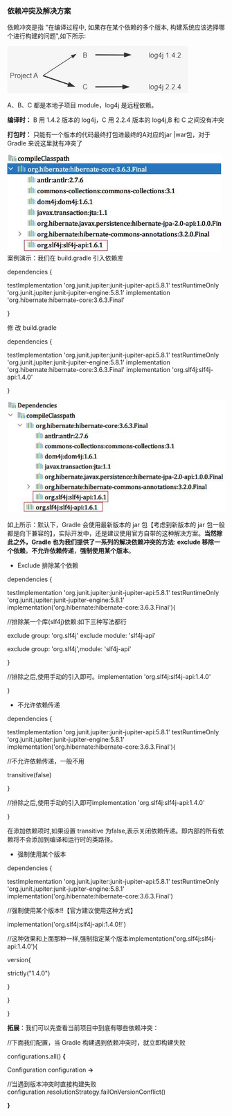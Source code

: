 ### 依赖冲突及解决方案

依赖冲突是指 "在编译过程中, 如果存在某个依赖的多个版本, 构建系统应该选择哪个进行构建的问题",如下所示:

![img](22依赖冲突和解决方案.assets/1656577780923-86f97868-ab18-471b-85ab-52fa006540cc.jpeg)

A、B、C 都是本地子项目 module，log4j 是远程依赖。

**编译时：** B 用 1.4.2 版本的  log4j，C 用 2.2.4 版本的  log4j,B 和 C 之间没有冲突

**打包时：** 只能有一个版本的代码最终打包进最终的A对应的jar |war包，对于  Gradle 来说这里就有冲突了



![img](22依赖冲突和解决方案.assets/1656577781991-9aea0c1a-ce0a-4308-9862-62998d445ea5.jpeg)案例演示：我们在 build.gradle 引入依赖库

dependencies {

testImplementation 'org.junit.jupiter:junit-jupiter-api:5.8.1' testRuntimeOnly 'org.junit.jupiter:junit-jupiter-engine:5.8.1' implementation 'org.hibernate:hibernate-core:3.6.3.Final'

}



修 改 build.gradle



dependencies {

testImplementation 'org.junit.jupiter:junit-jupiter-api:5.8.1' testRuntimeOnly 'org.junit.jupiter:junit-jupiter-engine:5.8.1' implementation 'org.hibernate:hibernate-core:3.6.3.Final' implementation 'org.slf4j:slf4j-api:1.4.0'

}



![img](22依赖冲突和解决方案.assets/1656577782962-c95da125-4283-495c-8973-2110288f88a6.jpeg)

如上所示：默认下，Gradle 会使用最新版本的 jar 包【考虑到新版本的 jar 包一般都是向下兼容的】，实际开发中，还是建议使用官方自带的这种解决方案。**当然除此之外，Gradle 也为我们提供了一系列的解决依赖冲突的方法**: **exclude 移除一个依赖**，**不允许依赖传递**，**强制使用某个版本**。

- Exclude 排除某个依赖

dependencies {

testImplementation 'org.junit.jupiter:junit-jupiter-api:5.8.1' testRuntimeOnly 'org.junit.jupiter:junit-jupiter-engine:5.8.1' implementation('org.hibernate:hibernate-core:3.6.3.Final'){

//排除某一个库(slf4j)依赖:如下三种写法都行

exclude group: 'org.slf4j' exclude module: 'slf4j-api'

exclude group: 'org.slf4j',module: 'slf4j-api'

}

//排除之后,使用手动的引入即可。implementation 'org.slf4j:slf4j-api:1.4.0'

}

- 不允许依赖传递







dependencies {

testImplementation 'org.junit.jupiter:junit-jupiter-api:5.8.1' testRuntimeOnly 'org.junit.jupiter:junit-jupiter-engine:5.8.1' implementation('org.hibernate:hibernate-core:3.6.3.Final'){

//不允许依赖传递，一般不用

transitive(false)

}

//排除之后,使用手动的引入即可implementation 'org.slf4j:slf4j-api:1.4.0'

}

在添加依赖项时,如果设置 transitive 为false,表示关闭依赖传递。即内部的所有依赖将不会添加到编译和运行时的类路径。

- 强制使用某个版本

dependencies {

testImplementation 'org.junit.jupiter:junit-jupiter-api:5.8.1' testRuntimeOnly 'org.junit.jupiter:junit-jupiter-engine:5.8.1' implementation('org.hibernate:hibernate-core:3.6.3.Final')

//强制使用某个版本!!【官方建议使用这种方式】

implementation('org.slf4j:slf4j-api:1.4.0!!')

//这种效果和上面那种一样,强制指定某个版本implementation('org.slf4j:slf4j-api:1.4.0'){

version{

strictly("1.4.0")

}

}

}

**拓展**：我们可以先查看当前项目中到底有哪些依赖冲突：



//下面我们配置，当 Gradle 构建遇到依赖冲突时，就立即构建失败

configurations.all() **{**

Configuration configuration **->**

//当遇到版本冲突时直接构建失败configuration.resolutionStrategy.failOnVersionConflict()

**}**